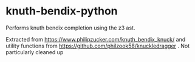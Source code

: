 # knuth-bendix-python

Performs knuth bendix completion using the z3 ast.

Extracted from https://www.philipzucker.com/knuth_bendix_knuck/ and utility functions from https://github.com/philzook58/knuckledragger .
Not particularly cleaned up
